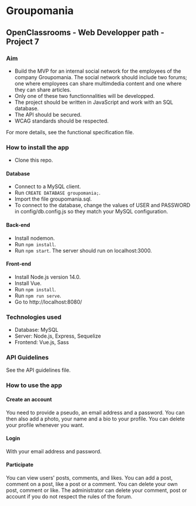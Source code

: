 # Groupomania

## OpenClassrooms - Web Developper path - Project 7


### Aim
- Build the MVP for an internal social network for the employees of the company Groupomania. The social network should include two forums; one where employees can share multimdedia content and one where they can share articles.
- Only one of these two functionnalities will be developped.
- The project should be written in JavaScript and work with an SQL database.
- The API should be secured.
- WCAG standards should be respected.

For more details, see the functional specification file.


### How to install the app

- Clone this repo.

#### Database
- Connect to a MySQL client.
- Run `CREATE DATABASE groupomania;`.
- Import the file groupomania.sql.
- To connect to the database, change the values of USER and PASSWORD in config/db.config.js so they match your MySQL configuration.

#### Back-end
- Install nodemon.
- Run `npm install`.
- Run `npm start`. The server should run on localhost:3000.

#### Front-end
- Install Node.js version 14.0.
- Install Vue.
- Run `npm install`.
- Run `npm run serve`.
- Go to http://localhost:8080/


### Technologies used
- Database: MySQL
- Server: Node.js, Express, Sequelize
- Frontend: Vue.js, Sass


### API Guidelines
See the API guidelines file.


### How to use the app

#### Create an account
You need to provide a pseudo, an email address and a password. You can then also add a photo, your name and a bio to your profile. You can delete your profile whenever you want.

#### Login
With your email address and password.

#### Participate
You can view users' posts, comments, and likes.
You can add a post, comment on a post, like a post or a comment.
You can delete your own post, comment or like.
The administrator can delete your comment, post or account if you do not respect the rules of the forum.

